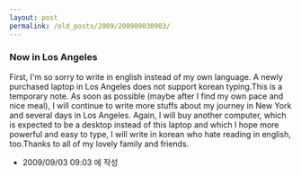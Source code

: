 ```yaml
---
layout: post
permalink: /old_posts/2009/200909030903/
---
```


### Now in Los Angeles


First, I'm so sorry to write in english instead of my own language. A newly purchased laptop in Los Angeles does not support korean typing.This is a temporary note. As soon as possible (maybe after I find my own pace and nice meal), I will continue to write more stuffs about my journey in New York and several days in Los Angeles. Again, I will buy another computer, which is expected to be a desktop instead of this laptop and which I hope more powerful and easy to type, I will write in korean who hate reading in english, too.Thanks to all of my lovely family and friends.




- 2009/09/03 09:03 에 작성
